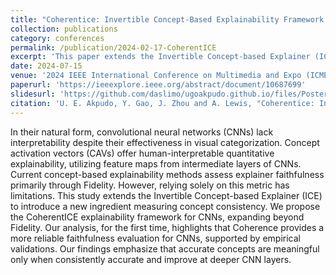```yaml
---
title: "Coherentice: Invertible Concept-Based Explainability Framework for CNNs beyond Fidelity"
collection: publications
category: conferences
permalink: /publication/2024-02-17-CoherentICE
excerpt: 'This paper extends the Invertible Concept-based Explainer (ICE) to introduce a new ingredient measuring concept consistency.'
date: 2024-07-15
venue: '2024 IEEE International Conference on Multimedia and Expo (ICME)'
paperurl: 'https://ieeexplore.ieee.org/abstract/document/10687699'
slidesurl: 'https://github.com/daslimo/ugoakpudo.github.io/files/Poster_ICME_Akpudo.pdf'
citation: 'U. E. Akpudo, Y. Gao, J. Zhou and A. Lewis, "Coherentice: Invertible Concept-Based Explainability Framework for CNNs beyond Fidelity," 2024 IEEE International Conference on Multimedia and Expo (ICME), Niagara Falls, ON, Canada, 2024, pp. 1-6, doi: 10.1109/ICME57554.2024.10687699.'
---
```


In their natural form, convolutional neural networks (CNNs) lack interpretability despite their effectiveness in visual categorization. Concept activation vectors (CAVs) offer human-interpretable quantitative explainability, utilizing feature maps from intermediate layers of CNNs. Current concept-based explainability methods assess explainer faithfulness primarily through Fidelity. However, relying solely on this metric has limitations. This study extends the Invertible Concept-based Explainer (ICE) to introduce a new ingredient measuring concept consistency. We propose the CoherentICE explainability framework for CNNs, expanding beyond Fidelity. Our analysis, for the first time, highlights that Coherence provides a more reliable faithfulness evaluation for CNNs, supported by empirical validations. Our findings emphasize that accurate concepts are meaningful only when consistently accurate and improve at deeper CNN layers.
